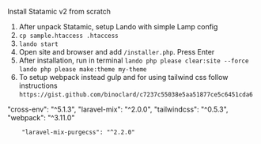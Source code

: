 Install Statamic v2 from scratch

1. After unpack Statamic, setup Lando with simple Lamp config
2. `cp sample.htaccess .htaccess`
3. `lando start`
4. Open site and browser and add `/installer.php`. Press Enter
5. After installation, run in terminal `lando php please clear:site --force` `lando php please make:theme my-theme`
6. To setup webpack instead gulp and for using tailwind css follow instructions `https://gist.github.com/binoclard/c7237c55038e5aa51877ce5c6451cda6`

 "cross-env": "^5.1.3",
        "laravel-mix": "^2.0.0",
        "tailwindcss": "^0.5.3",
        "webpack": "^3.11.0"

        "laravel-mix-purgecss": "^2.2.0"